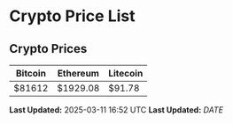 # Crypto Price List

## Crypto Prices
| Bitcoin | Ethereum | Litecoin |
| ------- | -------- | -------- |
| $81612 | $1929.08 | $91.78 |
**Last Updated:** 2025-03-11 16:52 UTC
**Last Updated:** $DATE$
